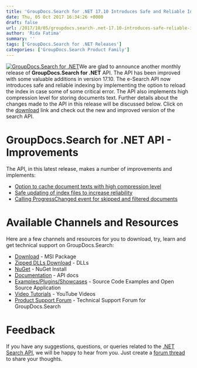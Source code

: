 ```yaml
---
title: 'GroupDocs.Search for .NET 17.10 Introduces Safe and Reliable Indexing'
date: Thu, 05 Oct 2017 16:34:26 +0000
draft: false
url: /2017/10/05/groupdocs.search-.net-17.10-introduces-safe-reliable-indexing/
author: 'Rida Fatima'
summary: ''
tags: ['GroupDocs.Search for .NET Releases']
categories: ['GroupDocs.Search Product Family']
---
```


[![GroupDocs.Search for .NET](http://blog.groupdocs.com/wp-content/uploads/sites/4/2017/04/groupdocs-search-net.png)](https://www.groupdocs.com/products/search/net)We are glad to announce another monthly release of **GroupDocs.Search for .NET** API. The API has been improved with some valuable additions in version 17.10. The e-Search API now introduces safe and reliable indexing by implementing the option to reload the index in case some of some critical error. The API also implements high compression level for storing documents text. Further details about the changes made to the API in this release will be discussed below. Click on the [download](https://downloads.groupdocs.com/search/net/new-releases/groupdocs.search-for-.net-17.10/) link and check out the new and improved version of the search API.

# GroupDocs.Search for .NET API - Improvements

The API, in this latest release, makes a number of improvements and implements:

*   [Option to cache document texts with high compression level](https://docs.groupdocs.com/search/net)
*   [Safe updating of index files to increase reliability](https://docs.groupdocs.com/search/net)
*   [Calling ProgressChanged event for skipped and filtered documents](https://docs.groupdocs.com/search/net)

# Available Channels and Resources

Here are a few channels and resources for you to download, try, learn and get technical support on GroupDocs.Search:

*   [Download](https://downloads.groupdocs.com/search/net/new-releases/groupdocs.search-for-.net-17.10/ "GroupDocs.Search MSI") - MSI Package
*   [Zipped DLLs Download](https://downloads.groupdocs.com/search/net/new-releases/groupdocs.search-for-.net-17.10-(dlls-only)/ "GroupDocs.Search Zipped Dll") - DLLs
*   [NuGet](https://www.nuget.org/packages/GroupDocs.Search/17.10.0 "GroupDocs.Search Nuget Package") - NuGet Install
*   [Documentation](https://docs.groupdocs.com/display/searchnet/Getting+Started) - API docs
*   [Examples/Plugins/Showcases](https://github.com/groupdocs-search/GroupDocs.Search-for-.NET "How to use Search API") - Source Code Examples and Open Source Application
*   [Video Tutorials](https://www.youtube.com/playlist?list=PL25CTxMCj5vMZGPsZX-FCtRM_UBXdLT9h "Search API video Tutorials") - YouTube Videos
*   [Product Support Forum](https://www.groupdocs.com/Community/forums/groupdocs.search-product-family/52/showforum.aspx) - Technical Support Forum for GroupDocs.Search

# Feedback

If you have any suggestions, questions, or queries related to the [.NET Search API](http://www.groupdocs.com/products/search/net), we will be happy to hear from you. Just create a [forum thread](http://www.groupdocs.com/Community/forums/groupdocs.search-product-family/52/showforum.aspx) to share your thoughts.





